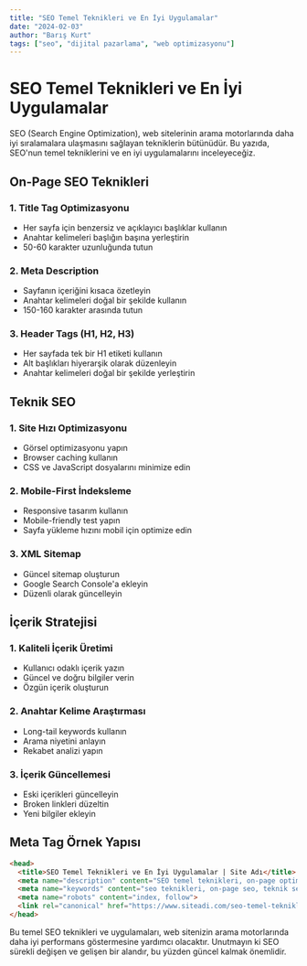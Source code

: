 ```yaml
---
title: "SEO Temel Teknikleri ve En İyi Uygulamalar"
date: "2024-02-03"
author: "Barış Kurt"
tags: ["seo", "dijital pazarlama", "web optimizasyonu"]
---
```


# SEO Temel Teknikleri ve En İyi Uygulamalar

SEO (Search Engine Optimization), web sitelerinin arama motorlarında daha iyi sıralamalara ulaşmasını sağlayan tekniklerin bütünüdür. Bu yazıda, SEO'nun temel tekniklerini ve en iyi uygulamalarını inceleyeceğiz.

## On-Page SEO Teknikleri

### 1. Title Tag Optimizasyonu

* Her sayfa için benzersiz ve açıklayıcı başlıklar kullanın
* Anahtar kelimeleri başlığın başına yerleştirin
* 50-60 karakter uzunluğunda tutun

### 2. Meta Description

* Sayfanın içeriğini kısaca özetleyin
* Anahtar kelimeleri doğal bir şekilde kullanın
* 150-160 karakter arasında tutun

### 3. Header Tags (H1, H2, H3)

* Her sayfada tek bir H1 etiketi kullanın
* Alt başlıkları hiyerarşik olarak düzenleyin
* Anahtar kelimeleri doğal bir şekilde yerleştirin

## Teknik SEO

### 1. Site Hızı Optimizasyonu

* Görsel optimizasyonu yapın
* Browser caching kullanın
* CSS ve JavaScript dosyalarını minimize edin

### 2. Mobile-First İndeksleme

* Responsive tasarım kullanın
* Mobile-friendly test yapın
* Sayfa yükleme hızını mobil için optimize edin

### 3. XML Sitemap

* Güncel sitemap oluşturun
* Google Search Console'a ekleyin
* Düzenli olarak güncelleyin

## İçerik Stratejisi

### 1. Kaliteli İçerik Üretimi

* Kullanıcı odaklı içerik yazın
* Güncel ve doğru bilgiler verin
* Özgün içerik oluşturun

### 2. Anahtar Kelime Araştırması

* Long-tail keywords kullanın
* Arama niyetini anlayın
* Rekabet analizi yapın

### 3. İçerik Güncellemesi

* Eski içerikleri güncelleyin
* Broken linkleri düzeltin
* Yeni bilgiler ekleyin

## Meta Tag Örnek Yapısı

```html
<head>
  <title>SEO Temel Teknikleri ve En İyi Uygulamalar | Site Adı</title>
  <meta name="description" content="SEO temel teknikleri, on-page optimizasyon, teknik SEO ve içerik stratejileri hakkında kapsamlı rehber. En iyi SEO uygulamalarını öğrenin.">
  <meta name="keywords" content="seo teknikleri, on-page seo, teknik seo, içerik stratejisi">
  <meta name="robots" content="index, follow">
  <link rel="canonical" href="https://www.siteadi.com/seo-temel-teknikleri">
</head>
```

Bu temel SEO teknikleri ve uygulamaları, web sitenizin arama motorlarında daha iyi performans göstermesine yardımcı olacaktır. Unutmayın ki SEO sürekli değişen ve gelişen bir alandır, bu yüzden güncel kalmak önemlidir. 